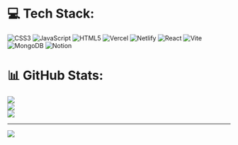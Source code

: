 
# 💻 Tech Stack:
![CSS3](https://img.shields.io/badge/css3-%231572B6.svg?style=for-the-badge&logo=css3&logoColor=white) ![JavaScript](https://img.shields.io/badge/javascript-%23323330.svg?style=for-the-badge&logo=javascript&logoColor=%23F7DF1E) ![HTML5](https://img.shields.io/badge/html5-%23E34F26.svg?style=for-the-badge&logo=html5&logoColor=white) ![Vercel](https://img.shields.io/badge/vercel-%23000000.svg?style=for-the-badge&logo=vercel&logoColor=white) ![Netlify](https://img.shields.io/badge/netlify-%23000000.svg?style=for-the-badge&logo=netlify&logoColor=#00C7B7) ![React](https://img.shields.io/badge/react-%2320232a.svg?style=for-the-badge&logo=react&logoColor=%2361DAFB) ![Vite](https://img.shields.io/badge/vite-%23646CFF.svg?style=for-the-badge&logo=vite&logoColor=white) ![MongoDB](https://img.shields.io/badge/MongoDB-%234ea94b.svg?style=for-the-badge&logo=mongodb&logoColor=white) ![Notion](https://img.shields.io/badge/Notion-%23000000.svg?style=for-the-badge&logo=notion&logoColor=white)
# 📊 GitHub Stats:
![](https://github-readme-stats.vercel.app/api?username=plabonmdk&theme=dark&hide_border=false&include_all_commits=false&count_private=false)<br/>
![](https://nirzak-streak-stats.vercel.app/?user=plabonmdk&theme=dark&hide_border=false)<br/>
![](https://github-readme-stats.vercel.app/api/top-langs/?username=plabonmdk&theme=dark&hide_border=false&include_all_commits=false&count_private=false&layout=compact)

---
[![](https://visitcount.itsvg.in/api?id=plabonmdk&icon=0&color=0)](https://visitcount.itsvg.in)

<!-- Proudly created with GPRM ( https://gprm.itsvg.in ) -->
